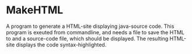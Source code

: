 # MakeHTML
A program to generate a HTML-site displaying java-source code. This program is exeuted from commandline, and needs a file to save the HTML to and a source-code file, which should be displayed. The resulting HTML-site displays the code syntax-highlighted.
